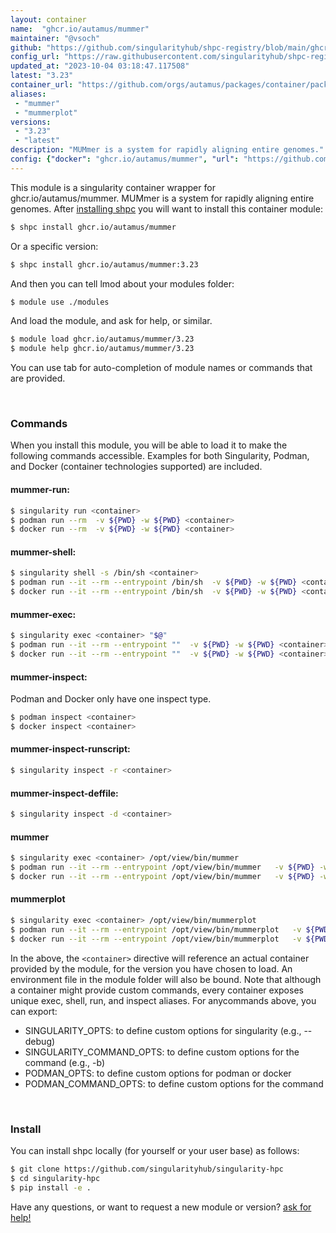 ```yaml
---
layout: container
name:  "ghcr.io/autamus/mummer"
maintainer: "@vsoch"
github: "https://github.com/singularityhub/shpc-registry/blob/main/ghcr.io/autamus/mummer/container.yaml"
config_url: "https://raw.githubusercontent.com/singularityhub/shpc-registry/main/ghcr.io/autamus/mummer/container.yaml"
updated_at: "2023-10-04 03:18:47.117508"
latest: "3.23"
container_url: "https://github.com/orgs/autamus/packages/container/package/mummer"
aliases:
 - "mummer"
 - "mummerplot"
versions:
 - "3.23"
 - "latest"
description: "MUMmer is a system for rapidly aligning entire genomes."
config: {"docker": "ghcr.io/autamus/mummer", "url": "https://github.com/orgs/autamus/packages/container/package/mummer", "maintainer": "@vsoch", "description": "MUMmer is a system for rapidly aligning entire genomes.", "latest": {"3.23": "sha256:0538b2e38b93ee87045ada01b8ec967fcda8d744f4cb045d339bd8feb04c96b1"}, "tags": {"3.23": "sha256:0538b2e38b93ee87045ada01b8ec967fcda8d744f4cb045d339bd8feb04c96b1", "latest": "sha256:0538b2e38b93ee87045ada01b8ec967fcda8d744f4cb045d339bd8feb04c96b1"}, "aliases": {"mummer": "/opt/view/bin/mummer", "mummerplot": "/opt/view/bin/mummerplot"}}
---
```


This module is a singularity container wrapper for ghcr.io/autamus/mummer.
MUMmer is a system for rapidly aligning entire genomes.
After [installing shpc](#install) you will want to install this container module:


```bash
$ shpc install ghcr.io/autamus/mummer
```

Or a specific version:

```bash
$ shpc install ghcr.io/autamus/mummer:3.23
```

And then you can tell lmod about your modules folder:

```bash
$ module use ./modules
```

And load the module, and ask for help, or similar.

```bash
$ module load ghcr.io/autamus/mummer/3.23
$ module help ghcr.io/autamus/mummer/3.23
```

You can use tab for auto-completion of module names or commands that are provided.

<br>

### Commands

When you install this module, you will be able to load it to make the following commands accessible.
Examples for both Singularity, Podman, and Docker (container technologies supported) are included.

#### mummer-run:

```bash
$ singularity run <container>
$ podman run --rm  -v ${PWD} -w ${PWD} <container>
$ docker run --rm  -v ${PWD} -w ${PWD} <container>
```

#### mummer-shell:

```bash
$ singularity shell -s /bin/sh <container>
$ podman run --it --rm --entrypoint /bin/sh  -v ${PWD} -w ${PWD} <container>
$ docker run --it --rm --entrypoint /bin/sh  -v ${PWD} -w ${PWD} <container>
```

#### mummer-exec:

```bash
$ singularity exec <container> "$@"
$ podman run --it --rm --entrypoint ""  -v ${PWD} -w ${PWD} <container> "$@"
$ docker run --it --rm --entrypoint ""  -v ${PWD} -w ${PWD} <container> "$@"
```

#### mummer-inspect:

Podman and Docker only have one inspect type.

```bash
$ podman inspect <container>
$ docker inspect <container>
```

#### mummer-inspect-runscript:

```bash
$ singularity inspect -r <container>
```

#### mummer-inspect-deffile:

```bash
$ singularity inspect -d <container>
```


#### mummer

```bash
$ singularity exec <container> /opt/view/bin/mummer
$ podman run --it --rm --entrypoint /opt/view/bin/mummer   -v ${PWD} -w ${PWD} <container> -c " $@"
$ docker run --it --rm --entrypoint /opt/view/bin/mummer   -v ${PWD} -w ${PWD} <container> -c " $@"
```


#### mummerplot

```bash
$ singularity exec <container> /opt/view/bin/mummerplot
$ podman run --it --rm --entrypoint /opt/view/bin/mummerplot   -v ${PWD} -w ${PWD} <container> -c " $@"
$ docker run --it --rm --entrypoint /opt/view/bin/mummerplot   -v ${PWD} -w ${PWD} <container> -c " $@"
```



In the above, the `<container>` directive will reference an actual container provided
by the module, for the version you have chosen to load. An environment file in the
module folder will also be bound. Note that although a container
might provide custom commands, every container exposes unique exec, shell, run, and
inspect aliases. For anycommands above, you can export:

 - SINGULARITY_OPTS: to define custom options for singularity (e.g., --debug)
 - SINGULARITY_COMMAND_OPTS: to define custom options for the command (e.g., -b)
 - PODMAN_OPTS: to define custom options for podman or docker
 - PODMAN_COMMAND_OPTS: to define custom options for the command

<br>

### Install

You can install shpc locally (for yourself or your user base) as follows:

```bash
$ git clone https://github.com/singularityhub/singularity-hpc
$ cd singularity-hpc
$ pip install -e .
```

Have any questions, or want to request a new module or version? [ask for help!](https://github.com/singularityhub/singularity-hpc/issues)
